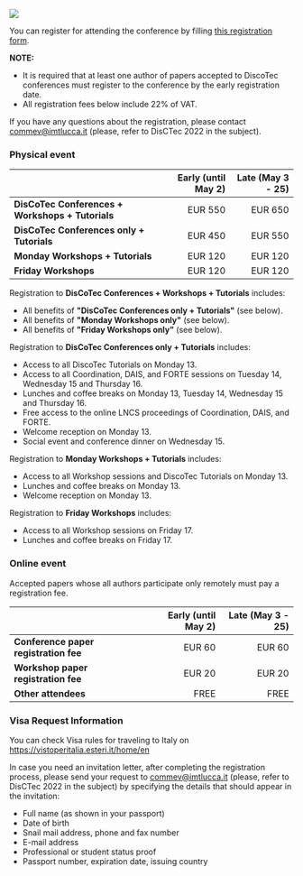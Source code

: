 [![](https://www.discotec.org/2022/discotec2022-banner.jpeg)](https://www.discotec.org/2022/)

You can register for attending the conference by filling [this registration form](...).


**NOTE:**
* It is required that at least one author of papers accepted to DiscoTec conferences must register to the conference by the early registration date. 
* All registration fees below include 22% of VAT. 

If you have any questions about the registration, please contact <commev@imtlucca.it> (please, refer to DisCTec 2022 in the subject).

### Physical event

| | Early (until May 2) | Late (May 3 - 25) |
| - | -: | -: |
| **DisCoTec Conferences + Workshops + Tutorials** | EUR 550  | EUR 650 | 
| **DisCoTec Conferences only + Tutorials** | EUR 450 | EUR 550 |
| **Monday Workshops + Tutorials** | EUR 120 | EUR 120 |
| **Friday Workshops** | EUR 120 | EUR 120 |


Registration to **DisCoTec Conferences + Workshops + Tutorials** includes:
* All benefits of **"DisCoTec Conferences only + Tutorials"** (see below).
* All benefits of **"Monday Workshops only"** (see below).
* All benefits of **"Friday Workshops only"** (see below).

Registration to **DisCoTec Conferences only + Tutorials** includes:
* Access to all DiscoTec Tutorials on Monday 13.
* Access to all Coordination, DAIS, and FORTE sessions on Tuesday 14, Wednesday 15 and Thursday 16.
* Lunches and coffee breaks on Monday 13, Tuesday 14, Wednesday 15 and Thursday 16. 
* Free access to the online LNCS proceedings of Coordination, DAIS, and FORTE. 
* Welcome reception on Monday 13.     
* Social event and conference dinner on Wednesday 15. 

Registration to **Monday Workshops + Tutorials** includes:
* Access to all Workshop sessions and DiscoTec Tutorials on Monday 13.
* Lunches and coffee breaks on Monday 13. 
* Welcome reception on Monday 13.     

Registration to **Friday Workshops** includes:
* Access to all Workshop sessions on Friday 17.
* Lunches and coffee breaks on Friday 17.

<!-- Similar to past editions, there are no special fees for students but we have a limited amount of student travel grants provided by IFIP. -->

### Online event

Accepted papers whose all authors participate only remotely must  pay a registration fee.

| | Early (until May 2) | Late (May 3 - 25) |
| - | -: | -: | 
| **Conference paper registration fee** | EUR 60 | EUR 60 | 
| **Workshop paper registration fee** | EUR 20 | EUR 20 |
| **Other attendees** | FREE | FREE |

### Visa Request Information
You can check Visa rules for traveling to Italy on <https://vistoperitalia.esteri.it/home/en>

In case you need an invitation letter, after completing the registration process, please send your request to <commev@imtlucca.it> (please, refer to DisCTec 2022 in the subject) by specifying the details that should appear in the invitation:

* Full name (as shown in your passport)
* Date of birth
* Snail mail address, phone and fax number
* E-mail address
* Professional or student status proof
* Passport number, expiration date, issuing country